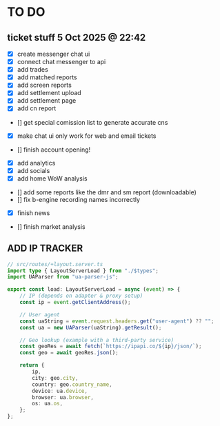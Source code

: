 # TO DO

## ticket stuff 5 Oct 2025 @ 22:42

- [x] create messenger chat ui
- [x] connect chat messenger to api
- [x] add trades
- [x] add matched reports
- [x] add screen reports
- [x] add settlement upload
- [x] add settlement page
- [x] add cn report
- [] get special comission list to generate accurate cns
- [x] make chat ui only work for web and email tickets
- [] finish account opening!
- [x] add analytics
- [x] add socials
- [x] add home WoW analysis
- [] add some reports like the dmr and sm report (downloadable)
- [] fix b-engine recording names incorrectly
- [x] finish news
- [] finish market analysis

## ADD IP TRACKER

```ts
// src/routes/+layout.server.ts
import type { LayoutServerLoad } from "./$types";
import UAParser from "ua-parser-js";

export const load: LayoutServerLoad = async (event) => {
	// IP (depends on adapter & proxy setup)
	const ip = event.getClientAddress();

	// User agent
	const uaString = event.request.headers.get("user-agent") ?? "";
	const ua = new UAParser(uaString).getResult();

	// Geo lookup (example with a third-party service)
	const geoRes = await fetch(`https://ipapi.co/${ip}/json/`);
	const geo = await geoRes.json();

	return {
		ip,
		city: geo.city,
		country: geo.country_name,
		device: ua.device,
		browser: ua.browser,
		os: ua.os,
	};
};
```
